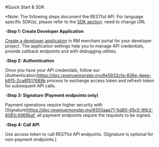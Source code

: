 #Quick Start & SDK

*Note: The following steps document the RESTful API. For language specific SDK(s), please refer to the [SDK section](https://doc.revenuemonster.my/#0f854ba3-9051-4747-83d7-c532392e07f0). need to change URL

-<strong>Step 1: Create Developer Application</strong>

[Create a developer application](https://doc.revenuemonster.my/#c68f6785-4ee4-4088-8f60-dc49a695611f) <!---need to change URL--->
in RM merchant portal for your developer project. The application settings help you to manage API credentials, provide callback endpoints and with debugging utilties.

-<strong>Step 2: Authentication</strong>

Once you have your API credentials, follow our [Authentication]<https://doc.revenuemonster.my/#e5932cfa-836e-4eee-b915-2ca8f517689b> <!--need to change URL--> process to exchange access token and refresh token for subsequent API calls.

-<strong>Step 3: Signature (Payment endpoints only)</strong>

Payment operations require higher security with [Signature]<https://doc.revenuemonster.my/#303aae71-5d80-45c5-8fb3-6081c4969baf>, <!-- need to change URL -->  all payment endpoints require the requests to be signed.

-<strong>Step 4: Call API</strong>

Use access token to call RESTful API endpoints. (Signature is optional for non-payment endpoints.)